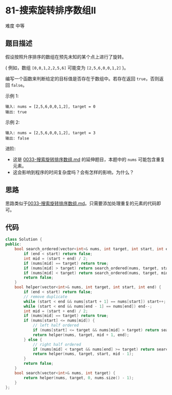 # 81-搜索旋转排序数组II

难度 中等



## 题目描述

假设按照升序排序的数组在预先未知的某个点上进行了旋转。

( 例如，数组 `[0,0,1,2,2,5,6]` 可能变为 `[2,5,6,0,0,1,2]` )。

编写一个函数来判断给定的目标值是否存在于数组中。若存在返回 `true`，否则返回 `false`。

示例 1:

```
输入: nums = [2,5,6,0,0,1,2], target = 0
输出: true
```

示例 2:

```
输入: nums = [2,5,6,0,0,1,2], target = 3
输出: false
```


进阶:

- 这是 [0033-搜索旋转排序数组.md](./0033-搜索旋转排序数组.md) 的延伸题目，本题中的 `nums`  可能包含重复元素。
- 这会影响到程序的时间复杂度吗？会有怎样的影响，为什么？



## 思路

思路类似于[0033-搜索旋转排序数组.md](./0033-搜索旋转排序数组.md)。只需要添加处理重复的元素的代码即可。



## 代码

```c++
class Solution {
public:
    bool search_ordered(vector<int>& nums, int target, int start, int end) {
        if (end < start) return false;
        int mid = (start + end) / 2;
        if (nums[mid] == target) return true;
        if (nums[mid] > target) return search_ordered(nums, target, start, mid - 1);
        if (nums[mid] < target) return search_ordered(nums, target, mid + 1, end);
        return false;
    }
    bool helper(vector<int>& nums, int target, int start, int end) {
        if (end < start) return false;
        // remove duplicate
        while (start < end && nums[start + 1] == nums[start]) start++;
        while (start < end && nums[end - 1] == nums[end]) end--;
        int mid = (start + end) / 2;
        if (nums[mid] == target) return true;
        if (nums[start] <= nums[mid]) {
            // left half ordered
            if (nums[start] <= target && nums[mid] > target) return search_ordered(nums, target, start, mid - 1);
            return helper(nums, target, mid + 1, end);
        } else {
            // right half ordered
            if (nums[mid] < target && nums[end] >= target) return search_ordered(nums, target, mid + 1, end);
            return helper(nums, target, start, mid - 1);
        }
        return false;
    }
    bool search(vector<int>& nums, int target) {
        return helper(nums, target, 0, nums.size() - 1);
    }
};
```

